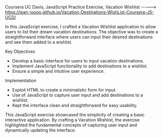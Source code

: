 Coursera UC Davis, JavaScript Practice Exercise, Vacation Wishlist -----> https://jean-joooo.github.io/Vacation-Destinations-WishList-Coursera-JS-UCD/ 

In this JavaScript exercise, I crafted a Vacation Wishlist application to allow users to list their dream vacation destinations. The objective was to create a straightforward interface where users can input their desired destinations and see them added to a wishlist.

Key Objectives
- Develop a basic interface for users to input vacation destinations.
- Implement JavaScript functionality to add destinations to a wishlist.
- Ensure a simple and intuitive user experience.

Implementation
- Exploit HTML to create a minimalistic form for input.
- Use of JavaScript to capture user input and add destinations to a wishlist.
- Kept the interface clean and straightforward for easy usability.

This JavaScript exercise showcased the simplicity of creating a basic interactive application. By crafting a Vacation Wishlist, the exercise highlighted the fundamental concepts of capturing user input and dynamically updating the interface.
